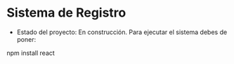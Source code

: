 <h1>  Sistema de Registro </h1>

- Estado del proyecto: En construcción.
Para ejecutar el sistema debes de poner:

npm install react
